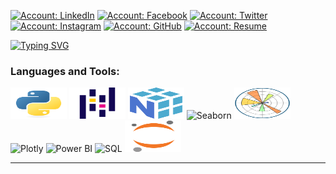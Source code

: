 
[![Account: LinkedIn](https://img.shields.io/badge/Abdo%20Fahmy-LinkedIn-0077b5)](https://www.linkedin.com/in/abdo-fahmy-a65332244/)
[![Account: Facebook](https://img.shields.io/badge/Abdo%20Fahmy-Facebook-3B5998)](https://www.facebook.com/abdoh.rahman?mibextid=AEUHqQ)
[![Account: Twitter](https://img.shields.io/badge/Abdo%20Fahmy-Twitter-0084b4)](https://twitter.com/abdelrh80480054)
[![Account: Instagram](https://img.shields.io/badge/Abdo%20Fahmy-Instagram-966842)](https://instagram.com/abdo_fahmyrg?igshid=YmMyMTA2M2Y=)
[![Account: GitHub](https://img.shields.io/badge/Abdo%20Fahmy-GitHub-2b3137)](https://www.github.com/AbdoFahmyrg/)
[![Account: Resume](https://img.shields.io/badge/Download-CV-6b3237)](https://github.com/Abdelrahman/Fahmy/Abdu/Mohamed.pdf)

<a href="https://git.io/typing-svg"><img src="https://readme-typing-svg.demolab.com?font=Fira+Code&weight=800&size=25&duration=3000&pause=503&center=true&vCenter=true&width=1000&lines=Hello+Everyone;My+name+is+Abdulrahman+Fahmy+.;I+am+a+Data+Analysis+.;and+my+interests+include+%5BPython+%2C+Statics+%2C" alt="Typing SVG" /></a>

<h3 align="left">Languages and Tools:</h3>
<p align="left">
  <img src="https://raw.githubusercontent.com/devicons/devicon/master/icons/python/python-original.svg" alt="Python" width="90" height="50"/>
  <img src="https://raw.githubusercontent.com/devicons/devicon/master/icons/pandas/pandas-original.svg" alt="Pandas" width="90" height="50"/>
  <img src="https://raw.githubusercontent.com/devicons/devicon/master/icons/numpy/numpy-original.svg" alt="NumPy" width="90" height="50"/>
  <img src="https://seaborn.pydata.org/_static/logo-wide-lightbg.svg" alt="Seaborn" width="130" height="50"/>
  <img src="https://raw.githubusercontent.com/devicons/devicon/master/icons/matplotlib/matplotlib-original.svg" alt="Matplotlib" width="90" height="50"/>
  <img src="https://www.vectorlogo.zone/logos/plot_ly/plot_ly-icon.svg" alt="Plotly" width="90" height="50"/>
  <img src="https://www.vectorlogo.zone/logos/microsoft_powerbi/microsoft_powerbi-icon.svg" alt="Power BI" width="90" height="50"/>
  <img src="https://cdn.jsdelivr.net/gh/devicons/devicon@latest/icons/microsoftsqlserver/microsoftsqlserver-original.svg" alt="SQL" width="90" height="50"/>
  <img src="https://raw.githubusercontent.com/devicons/devicon/master/icons/jupyter/jupyter-original.svg" alt="Jupyter" width="90" height="50"/>
</p>
<hr>

